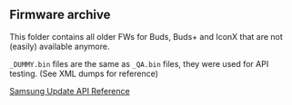 ## Firmware archive

This folder contains all older FWs for Buds, Buds+ and IconX that are not (easily) available anymore.

``_DUMMY.bin`` files are the same as `_QA.bin` files, they were used for API testing. (See XML dumps for reference)

[Samsung Update API Reference](API.md)
